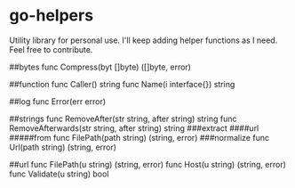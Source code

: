 # go-helpers
Utility library for personal use. I'll keep adding helper functions as I need. Feel free to contribute.

##bytes
    func Compress(byt []byte) ([]byte, error)

##function
    func Caller() string
    func Name(i interface{}) string

##log
    func Error(err error)

##strings
    func RemoveAfter(str string, after string) string
    func RemoveAfterwards(str string, after string) string 
###extract
####url
#####from
    func FilePath(path string) (string, error)
###normalize
    func Url(path string) (string, error)
   

##url
    func FilePath(u string) (string, error)
    func Host(u string) (string, error)
    func Validate(u string) bool